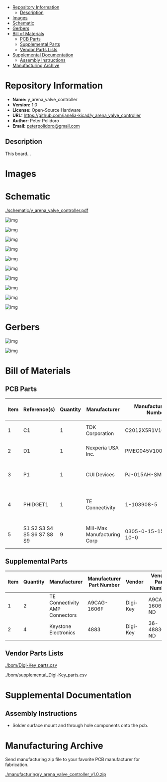 - [Repository Information](#org44c5dd7)
  - [Description](#org3df8dc2)
- [Images](#org747cbb4)
- [Schematic](#orga201062)
- [Gerbers](#org87dbd61)
- [Bill of Materials](#org08f6f21)
  - [PCB Parts](#org4b98466)
  - [Supplemental Parts](#org9d07261)
  - [Vendor Parts Lists](#org7da4d80)
- [Supplemental Documentation](#org495cc0b)
  - [Assembly Instructions](#org4588b08)
- [Manufacturing Archive](#org4ce79ef)



<a id="org44c5dd7"></a>

# Repository Information

-   **Name:** y\_arena\_valve\_controller
-   **Version:** 1.0
-   **License:** Open-Source Hardware
-   **URL:** <https://github.com/janelia-kicad/y_arena_valve_controller>
-   **Author:** Peter Polidoro
-   **Email:** peterpolidoro@gmail.com


<a id="org3df8dc2"></a>

## Description

This board&#x2026;


<a id="org747cbb4"></a>

# Images


<a id="orga201062"></a>

# Schematic

[./schematic/y\_arena\_valve\_controller.pdf](./schematic/y_arena_valve_controller.pdf)

![img](./schematic/images/schematic00.png)

![img](./schematic/images/schematic01.png)

![img](./schematic/images/schematic02.png)

![img](./schematic/images/schematic03.png)

![img](./schematic/images/schematic04.png)

![img](./schematic/images/schematic05.png)

![img](./schematic/images/schematic06.png)

![img](./schematic/images/schematic07.png)

![img](./schematic/images/schematic08.png)

![img](./schematic/images/schematic09.png)


<a id="org87dbd61"></a>

# Gerbers

![img](./gerbers/images/gerbers00.png)

![img](./gerbers/images/gerbers01.png)


<a id="org08f6f21"></a>

# Bill of Materials


<a id="org4b98466"></a>

## PCB Parts

| Item | Reference(s)               | Quantity | Manufacturer                | Manufacturer Part Number | Vendor   | Vendor Part Number | Description                            | Package            |
|---- |-------------------------- |-------- |--------------------------- |------------------------ |-------- |------------------ |-------------------------------------- |------------------ |
| 1    | C1                         | 1        | TDK Corporation             | C2012X5R1V106K085AC      | Digi-Key | 445-14417-1-ND     | CAP CER 10UF 35V X5R                   | 0805 (2012 Metric) |
| 2    | D1                         | 1        | Nexperia USA Inc.           | PMEG045V100EPDZ          | Digi-Key | 1727-1904-1-ND     | DIODE SCHOTTKY 45V 10A                 | CFP15              |
| 3    | P1                         | 1        | CUI Devices                 | PJ-015AH-SMT-TR          | Digi-Key | CP-015AHPJ-CT-ND   | CONN PWR JACK 2X5.5MM SOLDER           |                    |
| 4    | PHIDGET1                   | 1        | TE Connectivity             | 1-103908-5               | Digi-Key | A28514-ND          | 16x Isolated Solid State Relay Phidget | VINT               |
| 5    | S1 S2 S3 S4 S5 S6 S7 S8 S9 | 9        | Mill-Max Manufacturing Corp | 0305-0-15-15-47-27-10-0  | Digi-Key | ED90331-ND         | CONN PIN RCPT .025-.037 SOLDER         |                    |


<a id="org9d07261"></a>

## Supplemental Parts

| Item | Quantity | Manufacturer                   | Manufacturer Part Number | Vendor   | Vendor Part Number | Description                      |
|---- |-------- |------------------------------ |------------------------ |-------- |------------------ |-------------------------------- |
| 1    | 2        | TE Connectivity AMP Connectors | A9CAG-1606F              | Digi-Key | A9CAG-1606F-ND     | FLEX CABLE - AFG16G/AF16/AFE16T  |
| 2    | 4        | Keystone Electronics           | 4883                     | Digi-Key | 36-4883CT-ND       | ROUND STANDOFF #4-40 STEEL 1/4IN |


<a id="org7da4d80"></a>

## Vendor Parts Lists

[./bom/Digi-Key\_parts.csv](./bom/Digi-Key_parts.csv)

[./bom/supplemental\_Digi-Key\_parts.csv](./bom/supplemental_Digi-Key_parts.csv)


<a id="org495cc0b"></a>

# Supplemental Documentation


<a id="org4588b08"></a>

## Assembly Instructions

-   Solder surface mount and through hole components onto the pcb.


<a id="org4ce79ef"></a>

# Manufacturing Archive

Send manufacturing zip file to your favorite PCB manufacturer for fabrication.

[./manufacturing/y\_arena\_valve\_controller\_v1.0.zip](./manufacturing/y_arena_valve_controller_v1.0.zip)
